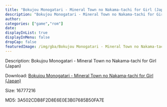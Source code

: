 ```yaml
---
title: "Bokujou Monogatari - Mineral Town no Nakama-tachi for Girl (Japan)"
description: "Bokujou Monogatari - Mineral Town no Nakama-tachi for Girl (Japan)"
author: 
categories: ["game","rom"]
date: 
displayInList: true
displayInMenu: false
dropCap: false
featuredImage: /img/gba/Bokujou Monogatari - Mineral Town no Nakama-tachi for Girl [Japan].jpg
---
```


Description: Bokujou Monogatari - Mineral Town no Nakama-tachi for Girl (Japan)

Download: <a style="text-decoration:underline;" href="https://mega.nz/#!2KJiSaST!JN7x2JuwJoaTfqQiH0ajEyqX1sv1DTgSl7_IEJegPfk" target = "_blank" rel = "nofollow" > Bokujou Monogatari - Mineral Town no Nakama-tachi for Girl (Japan)</a>

Size: 16777216

MD5: 3A502CDB8F2D8E6E0E3B07685B50FA7E


